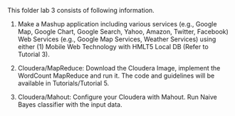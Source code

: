 This folder lab 3 consists of following information.

1.	Make a Mashup application including various services (e.g., Google Map, Google Chart, Google Search, Yahoo, Amazon, Twitter, Facebook) Web Services (e.g., Google Map Services, Weather Services) using either (1) Mobile Web Technology with HMLT5 Local DB (Refer to Tutorial 3).

2.	Cloudera/MapReduce: Download the Cloudera Image, implement the WordCount MapReduce and run it. The code and guidelines will be available in Tutorials/Tutorial 5.

3.	Cloudera/Mahout: Configure your Cloudera with Mahout. Run Naive Bayes classifier with the input data.